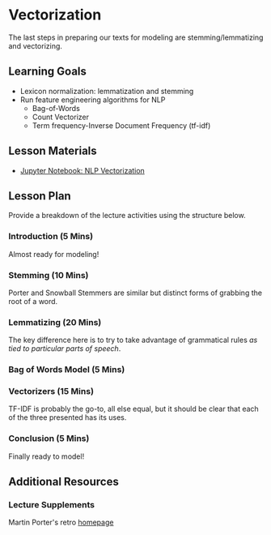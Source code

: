 # Vectorization

The last steps in preparing our texts for modeling are stemming/lemmatizing and vectorizing.

## Learning Goals

- Lexicon normalization: lemmatization and stemming
- Run feature engineering algorithms for NLP
    - Bag-of-Words
    - Count Vectorizer
    - Term frequency-Inverse Document Frequency (tf-idf)

## Lesson Materials

- [Jupyter Notebook: NLP Vectorization](nlp_vectorization.ipynb)

## Lesson Plan

Provide a breakdown of the lecture activities using the structure below. 

### Introduction (5 Mins)

Almost ready for modeling!

### Stemming (10 Mins)

Porter and Snowball Stemmers are similar but distinct forms of grabbing the root of a word.

### Lemmatizing (20 Mins)

The key difference here is to try to take advantage of grammatical rules *as tied to particular parts of speech*.

### Bag of Words Model (5 Mins)

### Vectorizers (15 Mins)

TF-IDF is probably the go-to, all else equal, but it should be clear that each of the three presented has its uses.

### Conclusion (5 Mins)

Finally ready to model!

## Additional Resources

### Lecture Supplements

Martin Porter's retro [homepage](https://tartarus.org/martin/PorterStemmer/)
